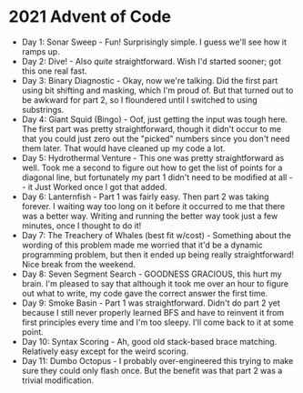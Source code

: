 # 2021 Advent of Code

* Day 1: Sonar Sweep - Fun! Surprisingly simple. I guess we'll see how it ramps up.
* Day 2: Dive! - Also _quite_ straightforward. Wish I'd started sooner; got this one real fast.
* Day 3: Binary Diagnostic - Okay, now we're talking. Did the first part using bit shifting and masking, which I'm proud of. But that turned out to be awkward for part 2, so I floundered until I switched to using substrings.
* Day 4: Giant Squid (Bingo) - Oof, just getting the input was tough here. The first part was pretty straightforward, though it didn't occur to me that you could just zero out the "picked" numbers since you don't need them later. That would have cleaned up my code a lot.
* Day 5: Hydrothermal Venture - This one was pretty straightforward as well. Took me a second to figure out how to get the list of points for a diagonal line, but fortunately my part 1 didn't need to be modified at all -- it Just Worked once I got that added.
* Day 6: Lanternfish - Part 1 was fairly easy. Then part 2 was taking forever. I waiting way too long on it before it occurred to me that there was a better way. Writing and running the better way took just a few minutes, once I thought to do it!
* Day 7: The Treachery of Whales (best fit w/cost) - Something about the wording of this problem made me worried that it'd be a dynamic programming problem, but then it ended up being really straightforward! Nice break from the weekend.
* Day 8: Seven Segment Search - GOODNESS GRACIOUS, this hurt my brain. I'm pleased to say that although it took me over an hour to figure out what to write, my code gave the correct answer the first time.
* Day 9: Smoke Basin - Part 1 was straightforward. Didn't do part 2 yet because I still never properly learned BFS and have to reinvent it from first principles every time and I'm too sleepy. I'll come back to it at some point.
* Day 10: Syntax Scoring - Ah, good old stack-based brace matching. Relatively easy except for the weird scoring.
* Day 11: Dumbo Octopus - I probably over-engineered this trying to make sure they could only flash once. But the benefit was that part 2 was a trivial modification.
